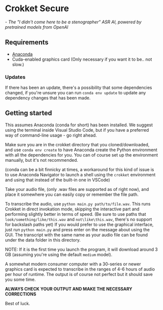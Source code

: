 # Crokket Secure
_- The "I didn't come here to be a stenographer" ASR AI, powered by pretrained models from OpenAI_

## Requirements
- [Anaconda](https://www.anaconda.com/)
- Cuda-enabled graphics card (Only necessary if you want it to be.. not slow.)

### Updates
If there has been an update, there's a possibility that some dependencies changed, if you're unsure you can run `conda env update` to update any dependency changes that has been made.

## Getting started
This assumes Anaconda (conda for short) has been installed.
We suggest using the terminal inside Visual Studio Code, but if you have a preferred way of command-line usage - go right ahead.

Make sure you are in the crokket directory that you cloned/downloaded, and use `conda env create` to have Anaconda create the Python environment with all the dependencies for you. You can of course set up the environment manually, but it's not recommended.

(conda can be a bit finnicky at times, a workaround for this kind of issue is to use Anaconda Navigator to launch a shell using the `crokket` environment and using that instead of the built-in one in VSCode)

Take your audio file, (only .wav files are supported as of right now), and place it somewhere you can easily copy or remember the file path.

To transcribe the audio, use `python main.py path/to/file.wav`. This runs Crokket in direct invokation mode, skipping the interactive part and performing slightly better in terms of speed. (Be sure to use paths that `look/something/like/this.wav` and `not\like\this.wav`, there's no support for backslash paths yet)
If you would prefer to use the graphical interface, just run `python main.py` and press enter on the message about using the GUI.
The transcript with the same name as your audio file can be found under the data folder in this directory. 

NOTE: If it is the first time you launch the program, it will download around 3 GB (assuming you're using the default `medium` model).

A somewhat modern consumer computer with a 30-series or newer graphics card is expected to transcribe in the ranges of 4-6 hours of audio per hour of runtime. The output is of course not perfect but it should save you some time.

**ALWAYS CHECK YOUR OUTPUT AND MAKE THE NECESSARY CORRECTIONS**

Best of luck.
